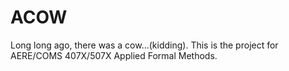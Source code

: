 # ACOW
Long long ago, there was a cow...(kidding). This is the project for AERE/COMS 407X/507X Applied Formal Methods.
